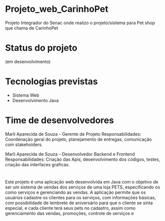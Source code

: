 # Projeto_web_CarinhoPet
Projeto Integrador do Senac onde realizo o projeto/sistema para Pet shop que chama de CarinhoPet

# Status do projeto 
(em desenvolvimento)

# Tecnologias previstas
- Sistema Web
- Desenvolvimento Java

# Time de desenvolvedores
Marli Aparecida de Souza - Gerente de Projeto
Responsabilidades: Coordenação geral do projeto, planejamento de entregas, comunicação com stakeholders.

Marli Aparecida de Souza - Desenvolvedor Backend e Frontend
Responsabilidades: Criação das Apis, desenvolvimento dos códigos, testes, criação das interfaces graficas.

# 
Este projeto é uma aplicação web desenvolvida em Java com o objetivo de ser um sistema de vendas dos serviços de uma loja PETS, especificando os como serviços e gerenciando as vendas.
A aplicação permite que os usuários cadastre os clientes para os serviços, com informações básicas, com possibilidade de lembrete de aniversário para que o cliente se sinta especial, e cada cliente terá seus pets no cadastro, assim como gerenciamento das vendas, promoções, controle de serviços e 
